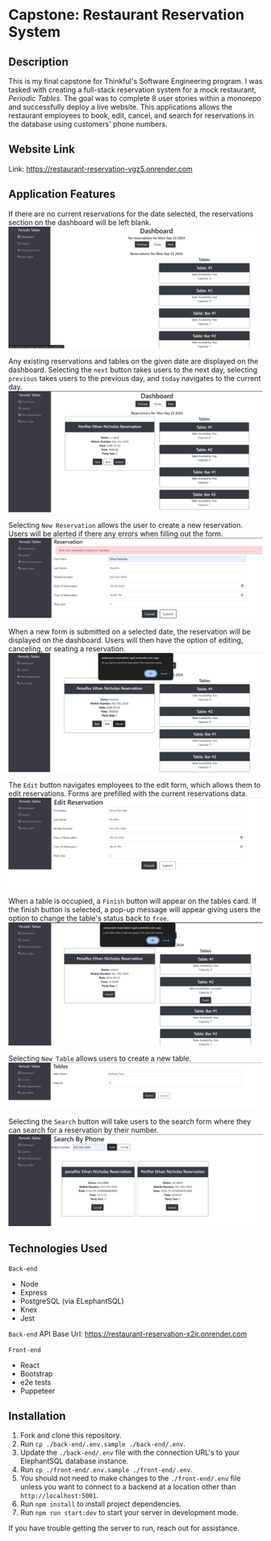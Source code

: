 # Capstone: Restaurant Reservation System

## Description

This is my final capstone for Thinkful's Software Engineering program. I was tasked with creating a full-stack reservation system for a mock restaurant, _Periodic Tables_. The goal was to complete 8 user stories within a monorepo and successfully deploy a live website. This applications allows the restaurant employees to book, edit, cancel, and search for reservations in the database using customers' phone numbers.

## Website Link

Link: https://restaurant-reservation-vgz5.onrender.com

## Application Features

If there are no current reservations for the date selected, the reservations section on the dashboard will be left blank.
![No Reservations](images/2.png)

Any existing reservations and tables on the given date are displayed on the dashboard. Selecting the `next` button takes users to the next day, selecting `previous` takes users to the previous day, and `today` navigates to the current day.
![Existing Reservations](images/1.png)

Selecting `New Reservation` allows the user to create a new reservation. Users will be alerted if there any errors when filling out the form.
![New Reservation Form](images/3.png)

When a new form is submitted on a selected date, the reservation will be displayed on the dashboard. Users will then have the option of editing, canceling, or seating a reservation. 
![Reservation Display](images/4.png)

The `Edit` button navigates employees to the edit form, which allows them to edit reservations. Forms are prefilled with the current reservations data. 
![Edit Reservation](images/5.png)

When a table is occupied, a `Finish` button will appear on the tables card. If the finish button is selected, a pop-up message will appear giving users the option to change the table's status back to `free`.
![Occupied Table](images/6.png)

Selecting `New Table` allows users to create a new table.
![New Table](images/7.png)

Selecting the `Search` button will take users to the search form where they can search for a reservation by their number.
![Search Reservation](images/8.png)


## Technologies Used

`Back-end`

- Node
- Express
- PostgreSQL (via ELephantSQL)
- Knex
- Jest

`Back-end` 
API Base Url: https://restaurant-reservation-x2ir.onrender.com

`Front-end`

- React
- Bootstrap
- e2e tests
- Puppeteer

## Installation

1. Fork and clone this repository.
1. Run `cp ./back-end/.env.sample ./back-end/.env`.
1. Update the `./back-end/.env` file with the connection URL's to your ElephantSQL database instance.
1. Run `cp ./front-end/.env.sample ./front-end/.env`.
1. You should not need to make changes to the `./front-end/.env` file unless you want to connect to a backend at a location other than `http://localhost:5001`.
1. Run `npm install` to install project dependencies.
1. Run `npm run start:dev` to start your server in development mode.

If you have trouble getting the server to run, reach out for assistance.
